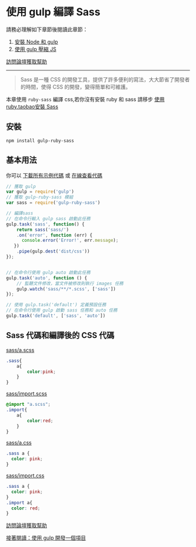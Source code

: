 使用 gulp 編譯 Sass
==================

請務必理解如下章節後閱讀此章節：

1. [安裝 Node 和 gulp](chapter1.md)
2. [使用 gulp 壓縮 JS](chapter2.md)

[訪問論壇獲取幫助](https://github.com/nimojs/gulp-book/issues/15)

----------

> Sass 是一種 CSS 的開發工具，提供了許多便利的寫法，大大節省了開發者的時間，使得 CSS 的開發，變得簡單和可維護。

本章使用 `ruby-sass` 編譯 css,若你沒有安裝 ruby 和 sass 請移步 [使用ruby.taobao安裝 Sass](https://github.com/nimojs/blog/issues/14)

安裝
---

```
npm install gulp-ruby-sass
```

基本用法
-------

你可以 [下載所有示例代碼](https://github.com/nimojs/gulp-book/archive/master.zip) 或 [在線查看代碼](https://github.com/nimojs/gulp-book/tree/master/demo/chapter6)

```js
// 獲取 gulp
var gulp = require('gulp')
// 獲取 gulp-ruby-sass 模組
var sass = require('gulp-ruby-sass')

// 編譯sass
// 在命令行輸入 gulp sass 啟動此任務
gulp.task('sass', function() {
    return sass('sass/') 
    .on('error', function (err) {
      console.error('Error!', err.message);
   })
    .pipe(gulp.dest('dist/css'))
});


// 在命令行使用 gulp auto 啟動此任務
gulp.task('auto', function () {
    // 監聽文件修改，當文件被修改則執行 images 任務
    gulp.watch('sass/**/*.scss', ['sass'])
});

// 使用 gulp.task('default') 定義預設任務
// 在命令行使用 gulp 啟動 sass 任務和 auto 任務
gulp.task('default', ['sass', 'auto'])
```


Sass 代碼和編譯後的 CSS 代碼
----------

[sass/a.scss](https://github.com/nimojs/gulp-book/tree/master/demo/chapter6/sass/a.scss)

```css
.sass{
	a{
        color:pink;
    }
}
```

[sass/import.scss](https://github.com/nimojs/gulp-book/tree/master/demo/chapter6/sass/import.scss)


```css
@import "a.scss";
.import{
	a{
		color:red;
    }
}
```

[sass/a.css](https://github.com/nimojs/gulp-book/tree/master/demo/chapter6/dist/css/a.css)

```css
.sass a {
  color: pink;
}
```

[sass/import.css](https://github.com/nimojs/gulp-book/tree/master/demo/chapter6/dist/css/import.css)

```css
.sass a {
  color: pink;
}
.import a{
  color: red;
}
```
[訪問論壇獲取幫助](https://github.com/nimojs/gulp-book/issues/15)

[接著閱讀：使用 gulp 開發一個項目](chapter7.md)
